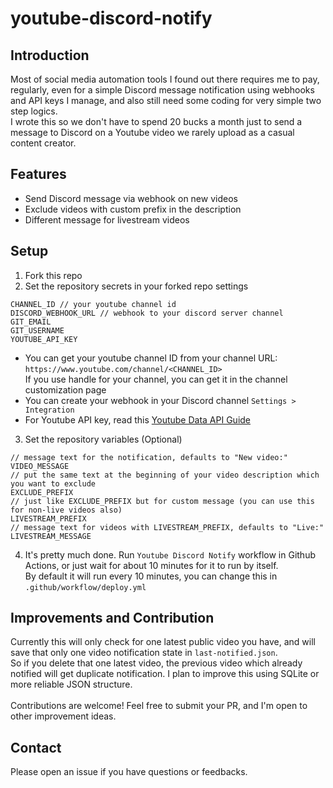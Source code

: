 # youtube-discord-notify

## Introduction

Most of social media automation tools I found out there requires me to pay, regularly, even for a simple Discord message notification using webhooks and API keys I manage, and also still need some coding for very simple two step logics.\
I wrote this so we don't have to spend 20 bucks a month just to send a message to Discord on a Youtube video we rarely upload as a casual content creator.

## Features

- Send Discord message via webhook on new videos
- Exclude videos with custom prefix in the description
- Different message for livestream videos

## Setup

1. Fork this repo
2. Set the repository secrets in your forked repo settings

```
CHANNEL_ID // your youtube channel id
DISCORD_WEBHOOK_URL // webhook to your discord server channel
GIT_EMAIL
GIT_USERNAME
YOUTUBE_API_KEY
```

- You can get your youtube channel ID from your channel URL: `https://www.youtube.com/channel/<CHANNEL_ID>`\
  If you use handle for your channel, you can get it in the channel customization page
- You can create your webhook in your Discord channel `Settings > Integration`
- For Youtube API key, read this [Youtube Data API Guide](https://developers.google.com/youtube/registering_an_application)

3. Set the repository variables (Optional)

```
// message text for the notification, defaults to "New video:"
VIDEO_MESSAGE
// put the same text at the beginning of your video description which you want to exclude
EXCLUDE_PREFIX
// just like EXCLUDE_PREFIX but for custom message (you can use this for non-live videos also)
LIVESTREAM_PREFIX
// message text for videos with LIVESTREAM_PREFIX, defaults to "Live:"
LIVESTREAM_MESSAGE
```

4. It's pretty much done. Run `Youtube Discord Notify` workflow in Github Actions, or just wait for about 10 minutes for it to run by itself.\
   By default it will run every 10 minutes, you can change this in `.github/workflow/deploy.yml`

## Improvements and Contribution

Currently this will only check for one latest public video you have, and will save that only one video notification state in `last-notified.json`.\
So if you delete that one latest video, the previous video which already notified will get duplicate notification. I plan to improve this using SQLite or more reliable JSON structure.\
\
Contributions are welcome! Feel free to submit your PR, and I'm open to other improvement ideas.

## Contact

Please open an issue if you have questions or feedbacks.
